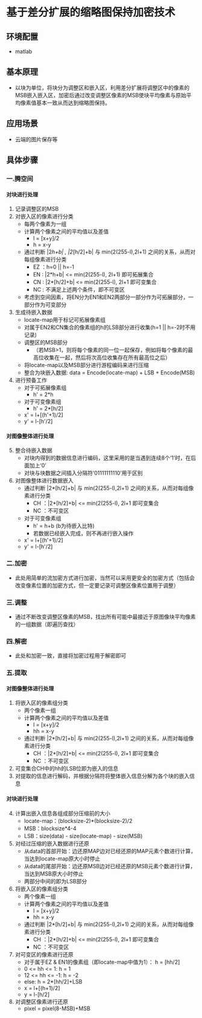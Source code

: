 # 基于差分扩展的缩略图保持加密技术
## 环境配置
- matlab
##	基本原理
- 以块为单位，将块分为调整区和嵌入区，利用差分扩展将调整区中的像素的MSB嵌入嵌入区，加密后通过改变调整区像素的MSB使块平均像素与原始平均像素值基本一致从而达到缩略图保持。
## 应用场景
- 云端的图片保存等
## 具体步骤
###   一.腾空间
####     对块进行处理 
1. 记录调整区的MSB
2. 对嵌入区的像素进行分类
   - 每两个像素为一组
   - 计算两个像素之间的平均值以及差值
      - l = [x+y]/2    
      - h = x-y
   - 通过判断 |2*h+b| , |2*[h/2]+b| 与 min(2(255-l),2l+1) 之间的关系，从而对每组像素进行分类
      - EZ ：h=0 || h=-1
      - EN : |2*h+b| <= min(2(255-l), 2l+1)    即可拓展集合
      - CN : |2*[h/2]+b| <= min(2(255-l), 2l+1    即可变集合
      - NC : 不满足上述两个条件，即不可变区
   - 考虑到空间因素，将EN分为EN1和EN2两部分一部分作为可拓展部分，一部分作为可变部分
3. 生成待嵌入数据
   - locate-map用于标记可拓展像素组
   - 对属于EN2和CN集合的像素组的h的LSB部分进行收集(h=1 || h=-2时不用记录)
   - 调整区的MSB部分
      - （若MSB>1，则将每个像素的同一位一起保存，例如将每个像素的最高位收集在一起，然后将次高位收集存在所有最高位之后）
   - 将locate-map以及MSB部分进行游程编码来进行压缩
   - 整合为块嵌入数据: data = Encode(locate-map) + LSB + Encode(MSB)
4. 进行预备工作
   - 对于可拓展像素组
      - h' = 2*h
   - 对于可变像素组
      - h' = 2*[h/2]
   - x' = l+[(h'+1)/2]      
   - y' = l-[h'/2]
####     对图像整体进行处理
5. 整合待嵌入数据
   - 对块内得到的数据信息进行编码，这里采用的是当遇到连续8个‘1’时，在后面加上‘0’
   - 对块与块数据之间插入分隔符‘01111111110’用于区别
6. 对图像整体进行数据嵌入
   - 通过判断 |2*[h/2]+b| 与 min(2(255-l),2l+1) 之间的关系，从而对每组像素进行分类
      - CH ：|2*[h/2]+b| <= min(2(255-l), 2l+1 即可变集合
      - NC ：不可变区
   - 对于可变像素组
      - h' = h+b  (b为待嵌入比特)
      - 若数据已经嵌入完成，则不再进行嵌入操作
   - x' = l+[(h'+1)/2]      
   - y' = l-[h'/2]
###   二.加密
- 此处用简单的流加密方式进行加密，当然可以采用更安全的加密方式（包括会改变像素位置的加密方式，但一定要记录可调整区像素位置用于调整）
###   三.调整
- 通过不断改变调整区像素的MSB，找出所有可能中最接近于原图像块平均像素的一组数据（即遍历查找）
###   四.解密
- 此处和加密一致，直接将加密过程用于解密即可
###   五.提取
####     对图像整体进行处理
1. 将嵌入区的像素组分类
   - 两个像素一组
   - 计算两个像素之间的平均值以及差值
      - l = [x+y]/2    
      - hh = x-y
   - 通过判断 |2*[h/2]+b| 与 min(2(255-l),2l+1) 之间的关系，从而对每组像素进行分类
      - CH ：|2*[h/2]+b| <= min(2(255-l), 2l+1 即可变集合
      - NC ：不可变区
2. 可变集合CH中的hh的LSB位即为嵌入的信息
3. 对提取的信息进行解码，并根据分隔符将整体嵌入信息分解为各个块的嵌入信息
####     对块进行处理
4. 计算出嵌入信息各组成部分压缩前的大小
   - locate-map：(blocksize-2)*(blocksize-2)/2
   - MSB：blocksize*4-4
   - LSB：size(data) - size(locate-map) - size(MSB)
5. 对经过压缩的嵌入数据进行还原
   - 从data的首部开始：边还原MAP边对已经还原的MAP元素个数进行计算，当达到locate-map原大小时停止
   - 从data的尾部开始：边还原MSB边对已经还原的MSB元素个数进行计算，当达到MSB原大小时停止
   - 两部分中间的即为LSB部分
6. 将嵌入区的像素组分类
   - 两个像素一组
   - 计算两个像素之间的平均值以及差值
      - l = [x+y]/2    
      - hh = x-y
   - 通过判断 |2*[h/2]+b| 与 min(2(255-l),2l+1) 之间的关系，从而对每组像素进行分类
      - CH ：|2*[h/2]+b| <= min(2(255-l), 2l+1 即可变集合
      - NC ：不可变区
7. 对可变区的像素进行还原
   - 对于属于EZ & EN1的像素组（即locate-map中值为1）： h = [hh/2]
   - 0 <= hh <= 1:  h = 1
   - 12 <= hh <= -1:  h = -2
   - else:  h = 2*[hh/2]+LSB
   - x = l+[(h+1)/2]
   - y = l-[h/2]
8. 对调整区像素进行还原
   - pixel = pixel(8-MSB)+MSB